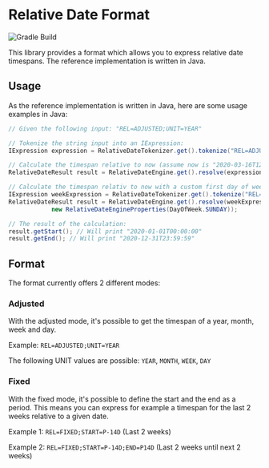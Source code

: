 # Relative Date Format
![Gradle Build](https://github.com/aditosoftware/relative-date-format/workflows/Gradle%20Build/badge.svg)

This library provides a format which allows you to express relative date timespans.
The reference implementation is written in Java.

## Usage
As the reference implementation is written in Java, here are some usage examples in Java:

```java
// Given the following input: "REL=ADJUSTED;UNIT=YEAR"

// Tokenize the string input into an IExpression:
IExpression expression = RelativeDateTokenizer.get().tokenize("REL=ADJUSTED;UNIT=YEAR");

// Calculate the timespan relative to now (assume now is "2020-03-16T12:00:00"):
RelativeDateResult result = RelativeDateEngine.get().resolve(expression, LocalDateTime.now());

// Calculate the timespan relativ to now with a custom first day of week:
IExpression weekExpression = RelativeDateTokenizer.get().tokenize("REL=ADJUSTED;UNIT=WEEK");
RelativeDateResult result = RelativeDateEngine.get().resolve(weekExpression, LocalDateTime.now(),
            new RelativeDateEngineProperties(DayOfWeek.SUNDAY));

// The result of the calculation:
result.getStart(); // Will print "2020-01-01T00:00:00"
result.getEnd(); // Will print "2020-12-31T23:59:59"
```  


## Format
The format currently offers 2 different modes:

### Adjusted
With the adjusted mode, it's possible to get the timespan of a year, month, week and day. 

Example: `REL=ADJUSTED;UNIT=YEAR`

The following UNIT values are possible: `YEAR`, `MONTH`, `WEEK`, `DAY`

### Fixed
With the fixed mode, it's possible to define the start and the end as a period.
This means you can express for example a timespan for the last 2 weeks relative to a given date.

Example 1: `REL=FIXED;START=P-14D` (Last 2 weeks)

Example 2: `REL=FIXED;START=P-14D;END=P14D` (Last 2 weeks until next 2 weeks)
